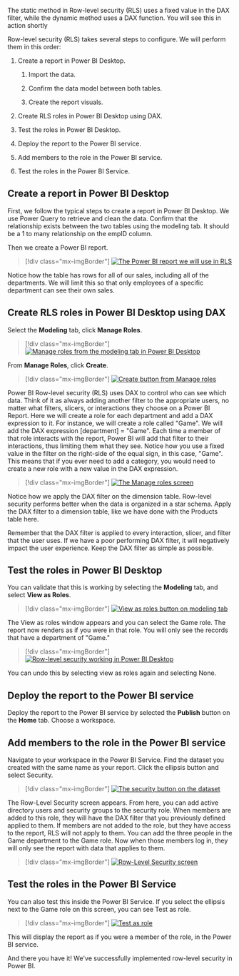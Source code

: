The static method in Row-level security (RLS) uses a fixed value in the DAX filter, while the dynamic method uses a DAX function. You will see this in action shortly

Row-level security (RLS) takes several steps to configure. We will perform them in this order:

1.  Create a report in Power BI Desktop.

    1.  Import the data.

    1.  Confirm the data model between both tables.

    1.  Create the report visuals.

1.  Create RLS roles in Power BI Desktop using DAX.

1.  Test the roles in Power BI Desktop.

1.  Deploy the report to the Power BI service.

1.  Add members to the role in the Power BI service.

1.  Test the roles in the Power BI Service.

## Create a report in Power BI Desktop

First, we follow the typical steps to create a report in Power BI Desktop. We use Power Query to retrieve and clean the data. Confirm that the relationship exists between the two tables using the modeling tab. It should be a 1 to many relationship on the empID column.

Then we create a Power BI report.

> [!div class="mx-imgBorder"]
> [![The Power BI report we will use in RLS](../media/02-power-bi-report-ss.png)](../media/02-power-bi-report-ss.png#lightbox)

Notice how the table has rows for all of our sales, including all of the departments. We will limit this so that only employees of a specific department can see their own sales.

## Create RLS roles in Power BI Desktop using DAX

Select the **Modeling** tab, click **Manage Roles**.

> [!div class="mx-imgBorder"]
> [![Manage roles from the modeling tab in Power BI Desktop](../media/02-manage-roles-ss.png)](../media/02-manage-roles-ss.png#lightbox)

From **Manage Roles**, click **Create**.

> [!div class="mx-imgBorder"]
> [![Create button from Manage roles](../media/02-create-button-ss.png)](../media/02-create-button-ss.png#lightbox)

Power BI Row-level security (RLS) uses DAX to control who can see which data. Think of it as always adding another filter to the appropriate users, no matter what filters, slicers, or interactions they choose on a Power BI Report. Here we will create a role for each department and add a DAX expression to it. For instance, we will create a role called "Game". We will add the DAX expression [department] = "Game". Each time a member of that role interacts with the report, Power BI will add that filter to their interactions, thus limiting them what they see. Notice how you use a fixed value in the filter on the right-side of the equal sign, in this case, "Game". This means that if you ever need to add a category, you would need to create a new role with a new value in the DAX expression.

> [!div class="mx-imgBorder"]
> [![The Manage roles screen](../media/02-manage-roles-dax-ss.png)](../media/02-manage-roles-dax-ss.png#lightbox)

Notice how we apply the DAX filter on the dimension table. Row-level security performs better when the data is organized in a star schema. Apply the DAX filter to a dimension table, like we have done with the Products table here.

Remember that the DAX filter is applied to every interaction, slicer, and filter that the user uses. If we have a poor performing DAX filter, it will negatively impact the user experience. Keep the DAX filter as simple as possible.

## Test the roles in Power BI Desktop

You can validate that this is working by selecting the **Modeling** tab, and select **View as Roles**.

> [!div class="mx-imgBorder"]
> [![View as roles button on modeling tab](../media/02-view-role-ssm.png)](../media/02-view-role-ssm.png#lightbox)

The View as roles window appears and you can select the Game role. The report now renders as if you were in that role. You will only see the records that have a department of "Game."

> [!div class="mx-imgBorder"]
> [![Row-level security working in Power BI Desktop](../media/02-row-level-security-results-ss.png)](../media/02-row-level-security-results-ss.png#lightbox)

You can undo this by selecting view as roles again and selecting None.

## Deploy the report to the Power BI service

Deploy the report to the Power BI service by selected the **Publish** button on the **Home** tab. Choose a workspace.

## Add members to the role in the Power BI service

Navigate to your workspace in the Power BI Service. Find the dataset you created with the same name as your report. Click the ellipsis button and select Security.

> [!div class="mx-imgBorder"]
> [![The security button on the dataset](../media/02-dataset-secuirty-ssm.png)](../media/02-dataset-secuirty-ssm.png#lightbox)

The Row-Level Security screen appears. From here, you can add active directory users and security groups to the security role. When members are added to this role, they will have the DAX filter that you previously defined applied to them. If members are not added to the role, but they have access to the report, RLS will not apply to them. You can add the three people in the Game department to the Game role. Now when those members log in, they will only see the report with data that applies to them.

> [!div class="mx-imgBorder"]
> [![Row-Level Security screen](../media/02-row-level-security-ss.png)](../media/02-row-level-security-ss.png#lightbox)

## Test the roles in the Power BI Service

You can also test this inside the Power BI Service. If you select the ellipsis next to the Game role on this screen, you can see Test as role.

> [!div class="mx-imgBorder"]
> [![Test as role](../media/02-test-as-role-ss.png)](../media/02-test-as-role-ss.png#lightbox)

This will display the report as if you were a member of the role, in the Power BI service.

And there you have it! We've successfully implemented row-level security in Power BI.
